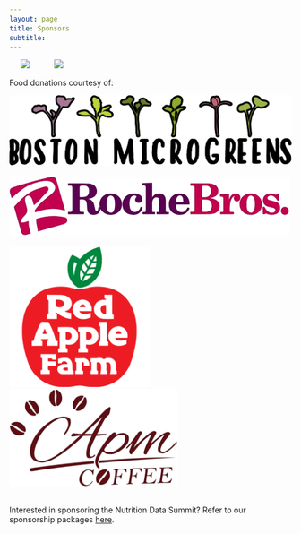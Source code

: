 ```yaml
---
layout: page
title: Sponsors 
subtitle: 
---
```


<a href="https://nutrition.tufts.edu/"><img src="/img/sponsors/friedman_recolor.png" width="200"  hspace="20"></a>
<a href="http://environment.tufts.edu/"><img src="/img/sponsors/tie_recolor.png" width="200"  hspace="20"></a>

Food donations courtesy of:

<img src="/img/sponsors/boston_microgreens.png" width="600">
<br><br>
<img src="/img/sponsors/roche_bros.png" width="500">
<br><br>
<img src="/img/sponsors/redapplefarms.png" width="250">          <img src="/img/sponsors/apm_coffee.png" width="300"></a>
<br><br>

Interested in sponsoring the Nutrition Data Summit? Refer to our sponsorship packages  <a href="https://github.com/tuftsnds/tuftsnds.github.io/blob/master/img/partners/%5BNDS%5D%20Sponsorship%20%26%20Partnership%20Packages.pdf" target="_blank">here</a>.
